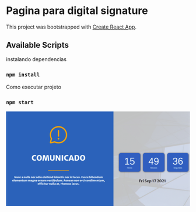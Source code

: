 # Pagina para digital signature

This project was bootstrapped with [Create React App](https://github.com/facebook/create-react-app).

## Available Scripts

instalando dependencias

### `npm install`

Como executar projeto

### `npm start`

![alt text](src/assets/digitalsignaturepage.png)



